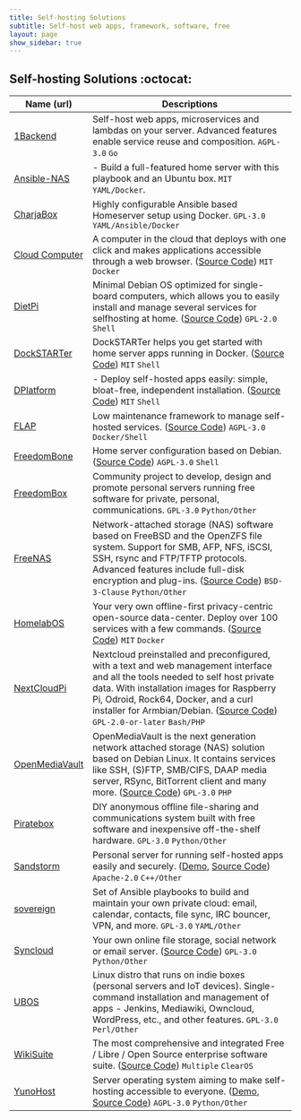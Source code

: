 ```yaml
---
title: Self-hosting Solutions
subtitle: Self-host web apps, framework, software, free
layout: page
show_sidebar: true
---
```



## Self-hosting Solutions :octocat:


|   Name (url) |  Descriptions |
| --------- | ----------- |
| [1Backend](https://github.com/1backend/1backend) | Self-host web apps, microservices and lambdas on your server. Advanced features enable service reuse and composition. `AGPL-3.0` `Go` |
| [Ansible-NAS](https://github.com/DaveStephens/ansible-nas) | - Build a full-featured home server with this playbook and an Ubuntu box. `MIT` `YAML/Docker`. |
| [CharjaBox](https://github.com/CherryKitten/CharjaBox)| Highly configurable Ansible based Homeserver setup using Docker. `GPL-3.0` `YAML/Ansible/Docker`|
| [Cloud Computer](https://cloud-computer.dev)|A computer in the cloud that deploys with one click and makes applications accessible through a web browser. ([Source Code](https://github.com/cloud-computer/cloud-computer)) `MIT` `Docker`|
|[DietPi](http://dietpi.com/)| Minimal Debian OS optimized for single-board computers, which allows you to easily install and manage several services for selfhosting at home. ([Source Code](https://github.com/Fourdee/DietPi)) `GPL-2.0` `Shell`|
| [DockSTARTer](https://dockstarter.com/)| DockSTARTer helps you get started with home server apps running in Docker. ([Source Code](https://github.com/GhostWriters/DockSTARTer)) `MIT` `Shell`|
| [DPlatform](https://dfabric.github.io/DPlatform-Shell/)| - Deploy self-hosted apps easily: simple, bloat-free, independent installation. ([Source Code](https://github.com/j8r/DPlatform)) `MIT` `Shell`|
| [FLAP](https://www.flap.cloud) | Low maintenance framework to manage self-hosted services. ([Source Code](https://gitlab.com/flap-box/flap)) `AGPL-3.0` `Docker/Shell`|
|[FreedomBone](https://freedombone.net/) | Home server configuration based on Debian. ([Source Code](https://code.freedombone.net/bashrc/freedombone)) `AGPL-3.0` `Shell`|
|[FreedomBox](https://wiki.debian.org/FreedomBox) | Community project to develop, design and promote personal servers running free software for private, personal, communications. `GPL-3.0` `Python/Other`|
|[FreeNAS](https://www.freenas.org/) | Network-attached storage (NAS) software based on FreeBSD and the OpenZFS file system. Support for SMB, AFP, NFS, iSCSI, SSH, rsync and FTP/TFTP protocols. Advanced features include full-disk encryption and plug-ins. ([Source Code](https://github.com/freenas/freenas)) `BSD-3-Clause` `Python/Other`|
|[HomelabOS](https://homelabos.com) | Your very own offline-first privacy-centric open-source data-center. Deploy over 100 services with a few commands. ([Source Code](https://gitlab.com/NickBusey/HomelabOS)) `MIT` `Docker`|
|[NextCloudPi](https://nextcloudpi.com/) | Nextcloud preinstalled and preconfigured, with a text and web management interface and all the tools needed to self host private data. With installation images for Raspberry Pi, Odroid, Rock64, Docker, and a curl installer for Armbian/Debian. ([Source Code](https://github.com/nextcloud/nextcloudpi)) `GPL-2.0-or-later` `Bash/PHP`|
|[OpenMediaVault](http://www.openmediavault.org/) | OpenMediaVault is the next generation network attached storage (NAS) solution based on Debian Linux. It contains services like SSH, (S)FTP, SMB/CIFS, DAAP media server, RSync, BitTorrent client and many more. ([Source Code](https://github.com/openmediavault/openmediavault)) `GPL-3.0` `PHP`|
|[Piratebox](https://github.com/PirateBox-Dev) | DIY anonymous offline file-sharing and communications system built with free software and inexpensive off-the-shelf hardware. `GPL-3.0` `Python/Other`|
|[Sandstorm](https://sandstorm.io/) | Personal server for running self-hosted apps easily and securely. ([Demo](https://demo.sandstorm.io/), [Source Code](https://github.com/sandstorm-io/sandstorm)) `Apache-2.0` `C++/Other`|
|[sovereign](https://github.com/sovereign/sovereign) | Set of Ansible playbooks to build and maintain your own private cloud: email, calendar, contacts, file sync, IRC bouncer, VPN, and more. `GPL-3.0` `YAML/Other`|
|[Syncloud](https://syncloud.org/) | Your own online file storage, social network or email server. ([Source Code](https://github.com/syncloud/platform)) `GPL-3.0` `Python/Other`|
|[UBOS](http://ubos.net/) | Linux distro that runs on indie boxes (personal servers and IoT devices). Single-command installation and management of apps - Jenkins, Mediawiki, Owncloud, WordPress, etc., and other features. `GPL-3.0` `Perl/Other`|
|[WikiSuite](https://wikisuite.org) | The most comprehensive and integrated Free / Libre / Open Source enterprise software suite. ([Source Code](https://wikisuite.org/Source-Code)) `Multiple` `ClearOS`|
|[YunoHost](https://yunohost.org/) | Server operating system aiming to make self-hosting accessible to everyone. ([Demo](https://yunohost.org/#/try), [Source Code](https://github.com/YunoHost)) `AGPL-3.0` `Python/Other`|
